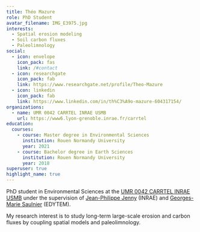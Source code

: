 ```yaml
---
title: Théo Mazure
role: PhD Student
avatar_filename: IMG_E3975.jpg
interests:
  - Spatial erosion modeling
  - Soil carbon fluxes
  - Paleolimnology
social:
  - icon: envelope
    icon_pack: fas
    link: /#contact
  - icon: researchgate
    icon_pack: fab
    link: https://www.researchgate.net/profile/Theo-Mazure
  - icon: linkedin
    icon_pack: fab
    link: https://www.linkedin.com/in/th%C3%A9o-mazure-604317154/
organizations:
  - name: UMR 0042 CARRTEL INRAE USMB
    url: https://www6.lyon-grenoble.inrae.fr/carrtel
education:
  courses:
    - course: Master degree in Environmental Sciences
      institution: Rouen Normandy University
      year: 2021
    - course: Bachelor degree in Earth Sciences
      institution: Rouen Normandy University
      year: 2018
superuser: true
highlight_name: true
---
```

PhD student in Environmental Sciences at the [UMR 0042 CARRTEL INRAE USMB](https://www6.lyon-grenoble.inrae.fr/carrtel) under the supervision of [Jean-Philippe Jenny](https://www6.lyon-grenoble.inrae.fr/carrtel/Personnel-CVs/Jenny-Jean-Philippe) (INRAE) and [Georges-Marie Saulnier](https://www.researchgate.net/profile/Georges-Marie-Saulnier) (EDYTEM).

My research interest is to study long-term large-scale erosion and carbon fluxes by coupling spatial models and paleolimnology.